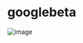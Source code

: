 # googlebeta
![image](https://github.com/canaslann/googlebeta/assets/134973539/ce8ef2c2-b9af-4f21-8ce4-11918c76e4cc)
